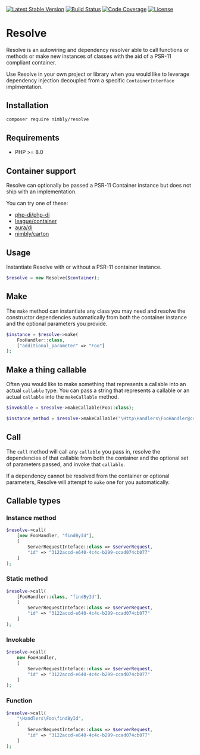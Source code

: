 [![Latest Stable Version](https://img.shields.io/packagist/v/nimbly/resolve.svg?style=flat-square)](https://packagist.org/packages/nimbly/Resolve)
[![Build Status](https://img.shields.io/travis/nimbly/Resolve.svg?style=flat-square)](https://travis-ci.com/nimbly/Resolve)
[![Code Coverage](https://img.shields.io/coveralls/github/nimbly/Resolve.svg?style=flat-square)](https://coveralls.io/github/nimbly/Resolve)
[![License](https://img.shields.io/github/license/nimbly/Resolve.svg?style=flat-square)](https://packagist.org/packages/nimbly/Resolve)

# Resolve

Resolve is an autowiring and dependency resolver able to call functions or methods or make new instances of classes with the aid of a PSR-11 compliant container.

Use Resolve in your own project or library when you would like to leverage dependency injection decoupled from a specific `ContainerInterface` implmentation.

## Installation

```bash
composer require nimbly/resolve
```

## Requirements

* PHP >= 8.0

## Container support

Resolve can optionally be passed a PSR-11 Container instance but does not ship with an implementation.

You can try one of these:

* [php-di/php-di](https://github.com/PHP-DI/PHP-DI)
* [league/container](https://github.com/thephpleague/container)
* [aura/di](https://github.com/auraphp/Aura.Di)
* [nimbly/carton](https://github.com/nimbly/carton)

## Usage

Instantiate Resolve with or without a PSR-11 container instance.

```php
$resolve = new Resolve($container);
```

## Make

The `make` method can instantiate any class you may need and resolve the constructor dependencies automatically from both the container instance and the optional parameters you provide.

```php
$instance = $resolve->make(
    FooHandler::class,
    ["additional_parameter" => "Foo"]
);
```

## Make a thing callable

Often you would like to make something that represents a callable into an actual `callable` type. You can pass a string that represents a callable or an actual `callable` into the `makeCallable` method.

```php
$invokable = $resolve->makeCallable(Foo::class);
```

```php
$instance_method = $resolve->makeCallable("\Http\Handlers\FooHandler@createNewFoo");
```

## Call

The `call` method will call any `callable` you pass in, resolve the dependencies of that callable from both the container and the optional set of parameters passed, and invoke that `callable`.

If a dependency cannot be resolved from the container or optional parameters, Resolve will attempt to `make` one for you automatically.

## Callable types

### Instance method

```php
$resolve->call(
	[new FooHandler, "findById"],
	[
		ServerRequestInteface::class => $serverRequest,
		"id" => "3122accd-e640-4c4c-b299-ccad074cb077"
	]
);
```
### Static method

```php
$resolve->call(
	[FooHandler::class, "findById"],
	[
		ServerRequestInteface::class => $serverRequest,
		"id" => "3122accd-e640-4c4c-b299-ccad074cb077"
	]
);
```

### Invokable

```php
$resolve->call(
	new FooHandler,
	[
		ServerRequestInteface::class => $serverRequest,
		"id" => "3122accd-e640-4c4c-b299-ccad074cb077"
	]
);
```

### Function

```php
$resolve->call(
	"\Handlers\Foo\findById",
	[
		ServerRequestInteface::class => $serverRequest,
		"id" => "3122accd-e640-4c4c-b299-ccad074cb077"
	]
);
```